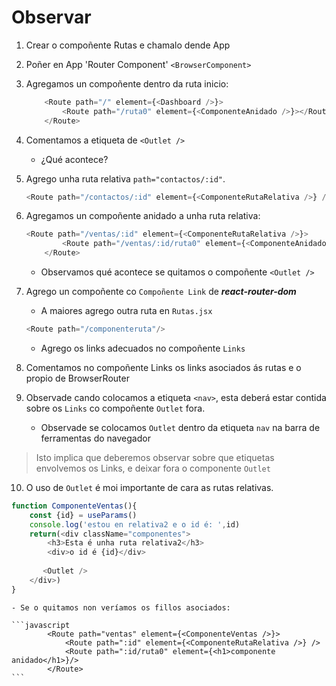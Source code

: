 # Observar

1. Crear o compoñente Rutas e chamalo dende App
2. Poñer en App 'Router Component' `<BrowserComponent>`
3. Agregamos un compoñente dentro da ruta inicio: 
    ```javascript
        <Route path="/" element={<Dashboard />}>
            <Route path="/ruta0" element={<ComponenteAnidado />}></Route>
        </Route>
    ```
4. Comentamos a etiqueta de `<Outlet />`
    - ¿Qué acontece?

5. Agrego unha ruta relativa `path="contactos/:id"`.

    ```javascript
    <Route path="/contactos/:id" element={<ComponenteRutaRelativa />} />
    ```
6. Agregamos un compoñente anidado a unha ruta relativa:

    ```javascript
    <Route path="/ventas/:id" element={<ComponenteRutaRelativa />}>
            <Route path="/ventas/:id/ruta0" element={<ComponenteAnidado />}/>
        </Route>
    ```
    - Observamos qué acontece se quitamos o compoñente `<Outlet />`

7. Agrego un compoñente co `Compoñente Link` de ***react-router-dom***
    - A maiores agrego outra ruta en `Rutas.jsx`
    ```javascript
    <Route path="/componenteruta"/>
    ```
    - Agrego os links adecuados no compoñente `Links`

8. Comentamos no compoñente Links os links asociados ás rutas e o propio de BrowserRouter

9. Observade cando colocamos a etiqueta `<nav>`, esta deberá estar contida sobre os `Links` co compoñente `Outlet` fora.
    - Observade se colocamos `Outlet` dentro da etiqueta `nav` na barra de ferramentas do navegador

> Isto implica que deberemos observar sobre que etiquetas envolvemos os Links, e deixar fora o componente `Outlet`

10. O uso de `Outlet` é moi importante de cara as rutas relativas.

```javascript
function ComponenteVentas(){
    const {id} = useParams()
    console.log('estou en relativa2 e o id é: ',id)
    return(<div className="componentes">
        <h3>Esta é unha ruta relativa2</h3>
        <div>o id é {id}</div>
       
       <Outlet />
    </div>)
}
```
    - Se o quitamos non veríamos os fillos asociados:

    ```javascript
            <Route path="ventas" element={<ComponenteVentas />}>
                <Route path=":id" element={<ComponenteRutaRelativa />} />
                <Route path=":id/ruta0" element={<h1>componente anidado</h1>}/>
            </Route>
    ```